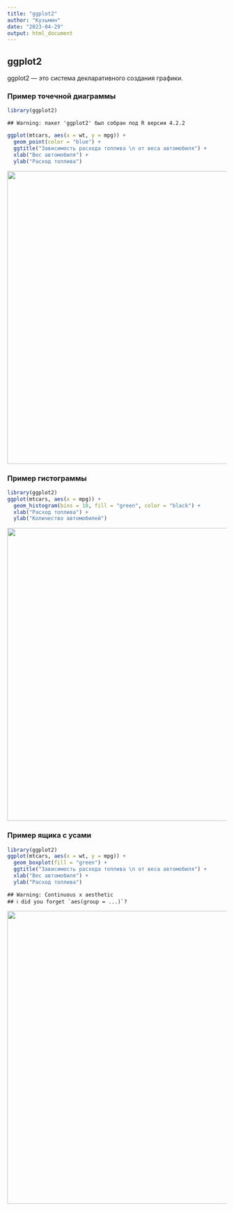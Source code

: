 ```yaml
---
title: "ggplot2"
author: "Кузьмин"
date: "2023-04-29"
output: html_document
---
```




## ggplot2

ggplot2 — это система декларативного создания графики.

### Пример точечной диаграммы


```r
library(ggplot2)
```

```
## Warning: пакет 'ggplot2' был собран под R версии 4.2.2
```

```r
ggplot(mtcars, aes(x = wt, y = mpg)) +
  geom_point(color = "blue") +
  ggtitle("Зависимость расхода топлива \n от веса автомобиля") +
  xlab("Вес автомобиля") +
  ylab("Расход топлива")
```

<img src="/pos/ggplot2_files/figure-html/point-1.png" width="672" />

### Пример гистограммы


```r
library(ggplot2)
ggplot(mtcars, aes(x = mpg)) +
  geom_histogram(bins = 10, fill = "green", color = "black") +
  xlab("Расход топлива") +
  ylab("Количество автомобилей")
```

<img src="/pos/ggplot2_files/figure-html/hist-1.png" width="672" />

### Пример ящика с усами


```r
library(ggplot2)
ggplot(mtcars, aes(x = wt, y = mpg)) +
  geom_boxplot(fill = "green") +
  ggtitle("Зависимость расхода топлива \n от веса автомобиля") +
  xlab("Вес автомобиля") +
  ylab("Расход топлива")
```

```
## Warning: Continuous x aesthetic
## ℹ did you forget `aes(group = ...)`?
```

<img src="/pos/ggplot2_files/figure-html/box-1.png" width="672" />
